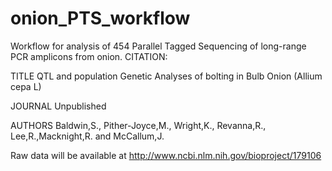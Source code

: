 onion_PTS_workflow
==================

Workflow for analysis of 454 Parallel Tagged Sequencing of long-range PCR amplicons from onion.
CITATION: 

TITLE     QTL and population Genetic Analyses of bolting in Bulb Onion (Allium cepa L)

JOURNAL   Unpublished

AUTHORS   Baldwin,S., Pither-Joyce,M., Wright,K., Revanna,R., Lee,R.,Macknight,R. and McCallum,J.

Raw data will be available at http://www.ncbi.nlm.nih.gov/bioproject/179106


